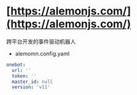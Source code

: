 # [https://alemonjs.com/](https://alemonjs.com/)

跨平台开发的事件驱动机器人

- alemomn.config.yaml

```yaml
onebot:
  url: ''
  token: ''
  master_id: null
  version: 'v11'
```
